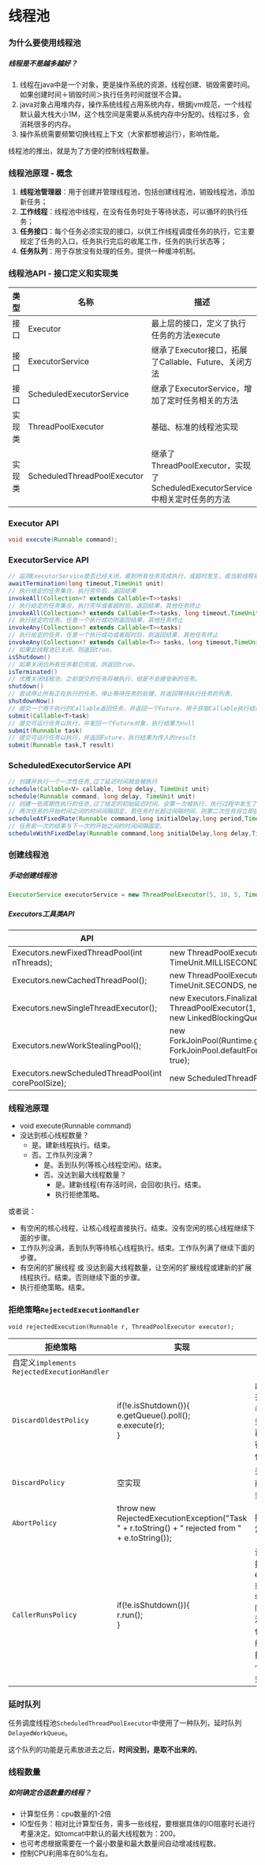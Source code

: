 # 线程池



### 为什么要使用线程池

##### 线程是不是越多越好？

1. 线程在java中是一个对象，更是操作系统的资源，线程创建、销毁需要时间。如果创建时间＋销毁时间＞执行任务时间就很不合算。
2. java对象占用堆内存，操作系统线程占用系统内存，根据jvm规范，一个线程默认最大栈大小1M，这个栈空间是需要从系统内存中分配的。线程过多，会消耗很多的内存。
3. 操作系统需要频繁切换线程上下文（大家都想被运行），影响性能。



线程池的推出，就是为了方便的控制线程数量。



### 线程池原理 - 概念

1. **线程池管理器**：用于创建并管理线程池，包括创建线程池，销毁线程池，添加新任务；
2. **工作线程**：线程池中线程，在没有任务时处于等待状态，可以循环的执行任务；
3. **任务接口**：每个任务必须实现的接口，以供工作线程调度任务的执行，它主要规定了任务的入口，任务执行完后的收尾工作，任务的执行状态等；
4. **任务队列**：用于存放没有处理的任务。提供一种缓冲机制。



### 线程池API - 接口定义和实现类

| 类型   | 名称                        | 描述                                                         |
| ------ | --------------------------- | ------------------------------------------------------------ |
| 接口   | Executor                    | 最上层的接口，定义了执行任务的方法execute                    |
| 接口   | ExecutorService             | 继承了Executor接口，拓展了Callable、Future、关闭方法         |
| 接口   | ScheduledExecutorService    | 继承了ExecutorService，增加了定时任务相关的方法              |
| 实现类 | ThreadPoolExecutor          | 基础、标准的线程池实现                                       |
| 实现类 | ScheduledThreadPoolExecutor | 继承了ThreadPoolExecutor，实现了ScheduledExecutorService中相关定时任务的方法 |



### Executor API

```java
void execute(Runnable command);
```



### ExecutorService API

```java
// 监测ExecutorService是否已经关闭，直到所有任务完成执行，或超时发生，或当前线程被中断
awaitTermination(long timeout,TimeUnit unit)
// 执行给定的任务集合，执行完毕后，返回结果
invokeAll(Collection<? extends Callable<T>>tasks)
// 执行给定的任务集合，执行完毕或者超时后，返回结果，其他任务终止
invokeAll(Collection<? extends Callable<T>>tasks, long timeout,TimeUnit unit) 
// 执行给定的任务，任意一个执行成功则返回结果，其他任务终止
invokeAny(Collection<? extends Callable<T>>tasks)
// 执行给定的任务，任意一个执行成功或者超时后，则返回结果，其他任务终止
invokeAny(Collection<? extends Callable<T>> tasks, long timeout,TimeUnit unit) 
// 如果此线程池已关闭，则返回true。
isShutdown()
// 如果关闭后所有任务都已完成，则返回true。
isTerminated()
// 优雅关闭线程池，之前提交的任务将被执行，但是不会接受新的任务。
shutdown()
// 尝试停止所有正在执行的任务，停止等待任务的处理，并返回等待执行任务的列表。
shutdownNow()
// 提交一个用于执行的Callable返回任务，并返回一个Future，用于获取Callable执行结果
submit(Callable<T>task)
// 提交可运行任务以执行，并发回一个Future对象，执行结果为null
submit(Runnable task)
// 提交可运行任务以执行，并返回Future，执行结果为传入的result
submit(Runnable task,T result)
```



### ScheduledExecutorService API

```java
// 创建并执行一个一次性任务,过了延迟时间就会被执行
schedule(Callable<V> callable, long delay, TimeUnit unit)
schedule(Runnable command, long delay, TimeUnit unit)
// 创建一些周期性执行的任务,过了给定的初始延迟时间，会第一次被执行，执行过程中发生了异常，那么任务就停止。
// 两次任务的开始时间之间的时间间隔固定，若任务时长超过间隔时间，则第二次任务将立即执行。
scheduleAtFixedRate(Runnable command,long initialDelay,long period,TimeUnit unit)
// 任务前一次的结束与下一次的开始之间的时间间隔固定。
scheduleWithFixedDelay(Runnable command,long initialDelay,long delay,TimeUnit unit)
```



### 创建线程池

##### 手动创建线程池

```java
ExecutorService executorService = new ThreadPoolExecutor(5, 10, 5, TimeUnit.SECONDS, new LinkedBlockingQueue<>());
```



##### Executors工具类API

| API                                                 | 实现                                                         |
| --------------------------------------------------- | ------------------------------------------------------------ |
| Executors.newFixedThreadPool(int nThreads);         | new ThreadPoolExecutor(nThreads, nThreads, 0L, TimeUnit.MILLISECONDS, new LinkedBlockingQueue<Runnable>()); |
| Executors.newCachedThreadPool();                    | new ThreadPoolExecutor(0, Integer.MAX_VALUE, 60L, TimeUnit.SECONDS, new SynchronousQueue<Runnable>()); |
| Executors.newSingleThreadExecutor();                | new Executors.FinalizableDelegatedExecutorService(new ThreadPoolExecutor(1, 1, 0L, TimeUnit.MILLISECONDS, new LinkedBlockingQueue<Runnable>())); |
| Executors.newWorkStealingPool();                    | new ForkJoinPool(Runtime.getRuntime().availableProcessors(), ForkJoinPool.defaultForkJoinWorkerThreadFactory, null, true); |
| Executors.newScheduledThreadPool(int corePoolSize); | new ScheduledThreadPoolExecutor(corePoolSize);               |



### 线程池原理

- void execute(Runnable command)
- 没达到核心线程数量？
  - 是。建新线程执行。结束。
  - 否。工作队列没满？
    - 是。丢到队列(等核心线程空闲)。结束。
    - 否。没达到最大线程数量？
      - 是。建新线程(有存活时间，会回收)执行。结束。
      - 执行拒绝策略。

或者说：

- 有空闲的核心线程，让核心线程直接执行。结束。没有空闲的核心线程继续下面的步骤。
- 工作队列没满，丢到队列等待核心线程执行。结束。工作队列满了继续下面的步骤。
- 有空闲的扩展线程 或 没达到最大线程数量，让空闲的扩展线程或建新的扩展线程执行。结束。否则继续下面的步骤。
- 执行拒绝策略。结束。



### 拒绝策略`RejectedExecutionHandler`

`void rejectedExecution(Runnable r, ThreadPoolExecutor executor);`

| 拒绝策略                                    | 实现                                                         | 说明                                                         |
| ------------------------------------------- | ------------------------------------------------------------ | ------------------------------------------------------------ |
| 自定义`implements RejectedExecutionHandler` |                                                              |                                                              |
| `DiscardOldestPolicy`                       | if(!e.isShutdown()){<br />e.getQueue().poll();<br />e.execute(r);<br />} | 此策略丢弃最老的任务，并再次执行当前任务。                   |
| `DiscardPolicy`                             | 空实现                                                       | 丢掉当前的任务。                                             |
| `AbortPolicy`                               | throw new RejectedExecutionException("Task " + r.toString() + " rejected from " + e.toString()); | 抛异常。                                                     |
| `CallerRunsPolicy`                          | if(!e.isShutdown()){<br />r.run();<br />}                    | 让当前执行execute或submit向线程池提交任务的线程来执行这个任务。 |



### 延时队列

任务调度线程池`ScheduledThreadPoolExecutor`中使用了一种队列，延时队列`DelayedWorkQueue`。

这个队列的功能是元素放进去之后，**时间没到，是取不出来的**。



### 线程数量

##### 如何确定合适数量的线程？

- 计算型任务：cpu数量的1-2倍
- IO型任务：相对比计算型任务，需多一些线程，要根据具体的IO阻塞时长进行考量决定。如tomcat中默认的最大线程数为：200。
- 也可考虑根据需要在一个最小数量和最大数量间自动增减线程数。
- 控制CPU利用率在80%左右。




